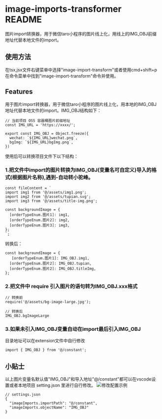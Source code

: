 # image-imports-transformer README

图片import转换器，用于微信taro小程序的图片线上化，用线上的IMG_OBJ前缀地址代替本地文件的import。

## 使用方法

在tsx,jsx文件右键菜单中选择"image-import-transform"或者使用cmd+shift+p在命令菜单中找到"image-import-transform"命令并使用。

## Features


用于图片import转换器，用于微信taro小程序的图片线上化，用本地的IMG_OBJ地址代替本地文件的import。IMG_OBJ结构如下：

```
// 当前项目 OSS 容器桶图片前缀地址
const IMG_URL = 'https://xxxx/';

export const IMG_OBJ = Object.freeze({
  wechat: `${IMG_URL}wechat.png`,
  bgImg: `${IMG_URL}bgImg.png`,
})
```

使用后可以转换项目文件下以下结构：

### 1.把文件中import的图片转换为IMG_OBJ(变量名可自定义)导入的格式(根据图片名称),遇到-自动转小驼峰。
```
const fileContent = `
import img1 from '@/assets/img1.png';
import img2 from '@/assets/tupian.svg';
import img3 from '@/assets/title-img.png';

const backgroundImage = {
  [orderTypeEnum.图片1]: img1,
  [orderTypeEnum.图片2]: img2,
  [orderTypeEnum.图片3]: img3,
};
`;
```
转换后：
```
const backgroundImage = {
   [orderTypeEnum.图片1]: IMG_OBJ.img1,
  [orderTypeEnum.图片2]: IMG_OBJ.tupian,
  [orderTypeEnum.图片2]: IMG_OBJ.titleImg,
};
```
### 2.把文件中 require 引入图片的语句转为IMG_OBJ.xxx格式
```
// 转换前
require('@/assets/bg-image-large.jpg');

// 转换后
IMG_OBJ.bgImageLarge
```
### 3.如果未引入IMG_OBJ变量自动在import最后引入IMG_OBJ
目录地址可以在extension文件中自行修改
```
import { IMG_OBJ } from '@/constant';
```

## 小贴士

以上图片变量名默认值"IMG_OBJ"和导入地址"@/constant"都可以在vscode设置或者本地项目 setting.json 里进行自行修改。
![修改配置示例](https://github.com/user-attachments/assets/e6c43b6e-44cd-49f0-8a10-58883c7327d9)

```
// settings.json
{
  "imageImports.importPath": "@/constant",
  "imageImports.objectName": "IMG_OBJ"
}
```